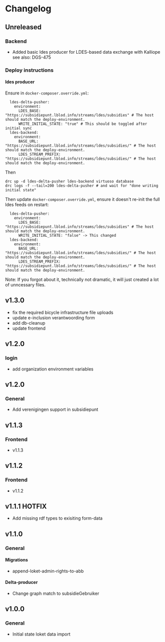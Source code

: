 # Changelog
## Unreleased
### Backend
 - Added basic ldes producer for LDES-based data exchange with Kalliope see also: DGS-475
### Deploy instructions
#### ldes producer
Ensure in `docker-composer.override.yml`:
```
  ldes-delta-pusher:
    environment:
      LDES_BASE: "https://subsidiepunt.lblod.info/streams/ldes/subsidies" # The host should match the deploy-environment.
      WRITE_INITIAL_STATE: "true" # This should be toggled after initial sync
  ldes-backend:
    environment:
      BASE_URL: "https://subsidiepunt.lblod.info/streams/ldes/subsidies/" # The host should match the deploy-environment.
      LDES_STREAM_PREFIX: "https://subsidiepunt.lblod.info/streams/ldes/subsidies/" # The host should match the deploy-environment.
```
Then
```
drc up -d ldes-delta-pusher ldes-backend virtuoso database
drc logs -f --tail=200 ldes-delta-pusher # and wait for "done writing initial state"
```
Then update `docker-composer.override.yml`, ensure it doesn't re-init the full ldes feeds on restart:
```
  ldes-delta-pusher:
    environment:
      LDES_BASE: "https://subsidiepunt.lblod.info/streams/ldes/subsidies" # The host should match the deploy-environment.
      WRITE_INITIAL_STATE: "false" -> This changed
  ldes-backend:
    environment:
      BASE_URL: "https://subsidiepunt.lblod.info/streams/ldes/subsidies/" # The host should match the deploy-environment.
      LDES_STREAM_PREFIX: "https://subsidiepunt.lblod.info/streams/ldes/subsidies/" # The host should match the deploy-environment.
```
Note: If you forgot about it, technically not dramatic, it will just created a lot of unncessary files.


## v1.3.0
- fix the required bicycle infrastructure file uploads
- update e-inclusion verantwoording form
- add db-cleanup
- update frontend
## v1.2.0
### login
- add organization environment variables
## v1.2.0
### General
- Add verenigingen support in subsidiepunt
## v1.1.3
### Frontend
- v1.1.3
## v1.1.2
### Frontend
- v1.1.2
## v1.1.1 HOTFIX
- Add missing rdf types to exisiting form-data
## v1.1.0
### General
#### Migrations
- append-loket-admin-rights-to-abb
#### Delta-producer
- Change graph match to subsidieGebruiker
## v1.0.0
### General
- Initial state loket data import
